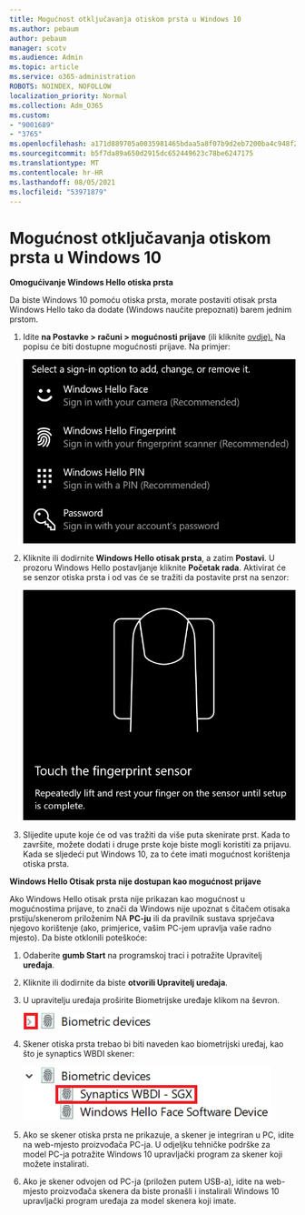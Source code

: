 ```yaml
---
title: Mogućnost otključavanja otiskom prsta u Windows 10
ms.author: pebaum
author: pebaum
manager: scotv
ms.audience: Admin
ms.topic: article
ms.service: o365-administration
ROBOTS: NOINDEX, NOFOLLOW
localization_priority: Normal
ms.collection: Adm_O365
ms.custom:
- "9001689"
- "3765"
ms.openlocfilehash: a171d889705a0035981465bdaa5a8f07b9d2eb7200ba4c948f2aaccbf2cc0a21
ms.sourcegitcommit: b5f7da89a650d2915dc652449623c78be6247175
ms.translationtype: MT
ms.contentlocale: hr-HR
ms.lasthandoff: 08/05/2021
ms.locfileid: "53971879"
---
```

# <a name="use-fingerprint-unlock-option-in-windows-10"></a>Mogućnost otključavanja otiskom prsta u Windows 10

**Omogućivanje Windows Hello otiska prsta**

Da biste Windows 10 pomoću otiska prsta, morate postaviti otisak prsta Windows Hello tako da dodate (Windows naučite prepoznati) barem jednim prstom. 

1. Idite **na Postavke > računi > mogućnosti prijave** (ili kliknite [ovdje).](ms-settings:signinoptions?activationSource=GetHelp) Na popisu će biti dostupne mogućnosti prijave. Na primjer:

    ![Mogućnosti prijave.](media/sign-in-options.png)

2. Kliknite ili dodirnite **Windows Hello otisak prsta**, a zatim **Postavi**. U prozoru Windows Hello postavljanje kliknite **Početak rada**. Aktivirat će se senzor otiska prsta i od vas će se tražiti da postavite prst na senzor:

   ![Senzor otiska prsta.](media/fingerprint-sensor.png)

3. Slijedite upute koje će od vas tražiti da više puta skenirate prst. Kada to završite, možete dodati i druge prste koje biste mogli koristiti za prijavu. Kada se sljedeći put Windows 10, za to ćete imati mogućnost korištenja otiska prsta.

**Windows Hello Otisak prsta nije dostupan kao mogućnost prijave**

Ako Windows Hello otisak prsta nije prikazan kao mogućnost u mogućnostima prijave, to znači da Windows nije upoznat s čitačem otisaka prstiju/skenerom priloženim NA **PC-ju** ili da pravilnik sustava sprječava njegovo korištenje (ako, primjerice, vašim PC-jem upravlja vaše radno mjesto). Da biste otklonili poteškoće: 

1. Odaberite **gumb Start** na programskoj traci i potražite Upravitelj **uređaja**.

2. Kliknite ili dodirnite da biste **otvorili Upravitelj uređaja**.

3. U upravitelju uređaja proširite Biometrijske uređaje klikom na ševron.

   ![Biometrijski uređaji.](media/biometric-devices.png)

4. Skener otiska prsta trebao bi biti naveden kao biometrijski uređaj, kao što je synaptics WBDI skener:

   ![Biometrijski uređaji.](media/biometric-devices-expanded.png)

5. Ako se skener otiska prsta ne prikazuje, a skener je integriran u PC, idite na web-mjesto proizvođača PC-ja. U odjeljku tehničke podrške za model PC-ja potražite Windows 10 upravljački program za skener koji možete instalirati.

6. Ako je skener odvojen od PC-ja (priložen putem USB-a), idite na web-mjesto proizvođača skenera da biste pronašli i instalirali Windows 10 upravljački program uređaja za model skenera koji imate.
